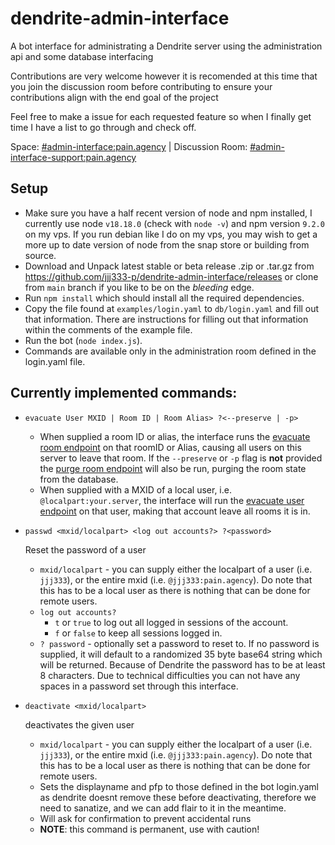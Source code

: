 # dendrite-admin-interface
A bot interface for administrating a Dendrite server using the administration api and some database interfacing

Contributions are very welcome however it is recomended at this time that you join the discussion room before contributing to ensure your contributions align with the end goal of the project

Feel free to make a issue for each requested feature so when I finally get time I have a list to go through and check off.

Space: [#admin-interface:pain.agency](https://matrix.to/#/#admin-interface:pain.agency) | 
Discussion Room: [#admin-interface-support:pain.agency](https://matrix.to/#/%23admin-interface-support%3Apain.agency)

## Setup

- Make sure you have a half recent version of node and npm installed, I currently use node `v18.18.0` (check with `node -v`) and npm version `9.2.0` on my vps. If you run debian like I do on my vps, you may wish to get a more up to date version of node from the snap store or building from source.
- Download and Unpack latest stable or beta release .zip or .tar.gz from https://github.com/jjj333-p/dendrite-admin-interface/releases or clone from `main` branch if you like to be on the *bleeding* edge.
- Run `npm install` which should install all the required dependencies.
- Copy the file found at `examples/login.yaml` to `db/login.yaml` and fill out that information. There are instructions for filling out that information within the comments of the example file.
- Run the bot (`node index.js`).
- Commands are available only in the administration room defined in the login.yaml file.

## Currently implemented commands:

- `evacuate User MXID | Room ID | Room Alias> ?<--preserve | -p>` 
    
    - When supplied a room ID or alias, the interface runs the [evacuate room endpoint](https://matrix-org.github.io/dendrite/administration/adminapi#post-_dendriteadminevacuateroomroomid) on that roomID or Alias, causing all users on this server to leave that room. If the `--preserve` or `-p` flag is **not** provided the [purge room endpoint](https://matrix-org.github.io/dendrite/administration/adminapi#post-_dendriteadminpurgeroomroomid) will also be run, purging the room state from the database.
    - When supplied with a MXID of a local user, i.e. `@localpart:your.server`, the interface will run the [evacuate user endpoint](https://matrix-org.github.io/dendrite/administration/adminapi#post-_dendriteadminevacuateuseruserid) on that user, making that account leave all rooms it is in.

- `passwd <mxid/localpart> <log out accounts?> ?<password>`

    Reset the password of a user    
    - `mxid/localpart` - you can supply either the localpart of a user (i.e. `jjj333`), or the entire mxid (i.e. `@jjj333:pain.agency`). Do note that this has to be a local user as there is nothing that can be done for remote users.
    - `log out accounts?` 
        - `t` or `true` to log out all logged in sessions of the account.
        - `f` or `false` to keep all sessions logged in.
    - `? password` - optionally set a password to reset to. If no password is supplied, it will default to a randomized 35 byte base64 string which will be returned. Because of Dendrite the password has to be at least 8 characters. Due to technical difficulties you can not have any spaces in a password set through this interface.

- `deactivate <mxid/localpart>`

    deactivates the given user
    - `mxid/localpart` - you can supply either the localpart of a user (i.e. `jjj333`), or the entire mxid (i.e. `@jjj333:pain.agency`). Do note that this has to be a local user as there is nothing that can be done for remote users.
    - Sets the displayname and pfp to those defined in the bot login.yaml as dendrite doesnt remove these before deactivating, therefore we need to sanatize, and we can add flair to it in the meantime.
    - Will ask for confirmation to prevent accidental runs
    - **NOTE**: this command is permanent, use with caution!